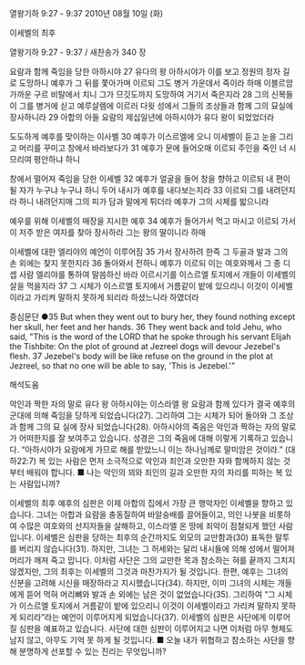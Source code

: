 열왕기하 9:27 - 9:37 
2010년 08월 10일 (화)

이세벨의 최후



열왕기하 9:27 - 9:37 / 새찬송가 340 장


요람과 함께 죽임을 당한 아하시야
27 유다의 왕 아하시야가 이를 보고 정원의 정자 길로 도망하니 예후가 그 뒤를 쫓아가며 이르되 그도 병거 가운데서 죽이라 하매 이블르암 가까운 구르 비탈에서 치니 그가 므깃도까지 도망하여 거기서 죽은지라 28 그의 신복들이 그를 병거에 싣고 예루살렘에 이르러 다윗 성에서 그들의 조상들과 함께 그의 묘실에 장사하니라 29 아합의 아들 요람의 제십일년에 아하시야가 유다 왕이 되었었더라

도도하게 예후를 맞이하는 이사벨
30 예후가 이스르엘에 오니 이세벨이 듣고 눈을 그리고 머리를 꾸미고 창에서 바라보다가 31 예후가 문에 들어오매 이르되 주인을 죽인 너 시므리여 평안하냐 하니 

창에서 떨어져 죽임을 당한 이세벨
32 예후가 얼굴을 들어 창을 향하고 이르되 내 편이 될 자가 누구냐 누구냐 하니 두어 내시가 예후를 내다보는지라 33 이르되 그를 내려던지라 하니 내려던지매 그의 피가 담과 말에게 튀더라 예후가 그의 시체를 밟으니라 

예우를 위해 이세벨의 매장을 지시한 예후
34 예후가 들어가서 먹고 마시고 이르되 가서 이 저주 받은 여자를 찾아 장사하라 그는 왕의 딸이니라 하매 

이세벨에 대한 엘리야의 예언이 이루어짐
35 가서 장사하려 한즉 그 두골과 발과 그의 손 외에는 찾지 못한지라 36 돌아와서 전하니 예후가 이르되 이는 여호와께서 그 종 디셉 사람 엘리야를 통하여 말씀하신 바라 이르시기를 이스르엘 토지에서 개들이 이세벨의 살을 먹을지라 37 그 시체가 이스르엘 토지에서 거름같이 밭에 있으리니 이것이 이세벨이라고 가리켜 말하지 못하게 되리라 하셨느니라 하였더라 

중심문단 ●35 But when they went out to bury her, they found nothing except her skull, her feet and her hands. 36 They went back and told Jehu, who said, "This is the word of the LORD that he spoke through his servant Elijah the Tishbite: On the plot of ground at Jezreel dogs will devour Jezebel's flesh. 37 Jezebel's body will be like refuse on the ground in the plot at Jezreel, so that no one will be able to say, 'This is Jezebel.'"

해석도움





악인과 짝한 자의 말로  유다 왕 아하시야는 이스라엘 왕 요람과 함께 있다가 결국 예후의 군대에 의해 죽임을 당하게 되었습니다(27). 그리하여 그는 시체가 되어 돌아와 그 조상과 함께 그의 묘 실에 장사 되었습니다(28). 아하시야의 죽음은 악인과 짝하는 자의 말로가 어떠한지를 잘 보여주고 있습니다. 성경은 그의 죽음에 대해 이렇게 기록하고 있습니다. “아하시야가 요람에게 가므로 해를 받았느니 이는 하나님께로 말미암은 것이라.” (대하22:7) 복 있는 사람은 먼저 소극적으로 악인과 죄인과 오만한 자와 함께하지 않는 것부터 배워야 합니다.
■ 나는 악인의 꾀와 죄인의 길과 오만한 자의 자리를 피하는 복 있는 사람입니까?

이세벨의 최후
예후의 심판은 이제 아합의 집에서 가장 큰 행악자인 이세벨을 향하고 있습니다. 그녀는 아합과 요람을 충동질하여 바알숭배를 끌어들이고, 의인 나봇을 비롯하여 수많은 여호와의 선지자들을 살해하고, 이스라엘 온 땅에 죄악이 점철되게 했던 사람입니다. 이세벨은 심판을 당하는 최후의 순간까지도 외모의 교만함과(30) 표독한 말투를 버리지 않습니다(31). 하지만, 그녀는 그 허세와는 달리 내시들에 의해 성에서 떨어져 머리가 깨져 죽고 맙니다. 이처럼 사단은 그의 교만한 목과 참소하는 혀를 끝까지 그치지 않겠지만, 그의 최후는 이세벨의 그것과 마찬가지가 될 것입니다. 한편, 예후는 그녀의 신분을 고려해 시신을 매장하라고 지시했습니다(34). 하지만, 이미 그녀의 시체는 개들에게 뜯어 먹혀 머리뼈와 발과 손 외에는 남은 것이 없었습니다(35). 그리하여 “그 시체가 이스르엘 토지에서 거름같이 밭에 있으리니 이것이 이세벨이라고 가리켜 말하지 못하게 되리라”라는 예언이 이루어지게 되었습니다(37). 이세벨의 심판은 사단에게 이루어질 심판을 예표하고 있습니다. 사단에 대한 심판이 이루어지고 나면 이처럼 아무 형체도 남지 않고, 아무도 기억 못 하게 될 것입니다.
■ 오늘 내가 위협하고 참소하는 사단을 향해 분명하게 선포할 수 있는 진리는 무엇입니까?